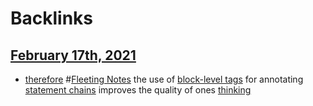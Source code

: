 
# Backlinks
## [February 17th, 2021](<February 17th, 2021.md>)
- [therefore](<therefore.md>) #[Fleeting Notes](<Fleeting Notes.md>) the use of [block-level tags](<block-level tags.md>) for annotating [statement chains](<statement chains.md>) improves the quality of ones [thinking](<thinking.md>)

